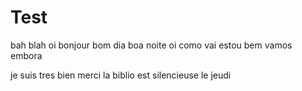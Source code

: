 # Test

bah blah oi 
bonjour bom dia 
boa noite oi como vai
estou bem vamos embora

je suis tres bien merci
la biblio est silencieuse le jeudi